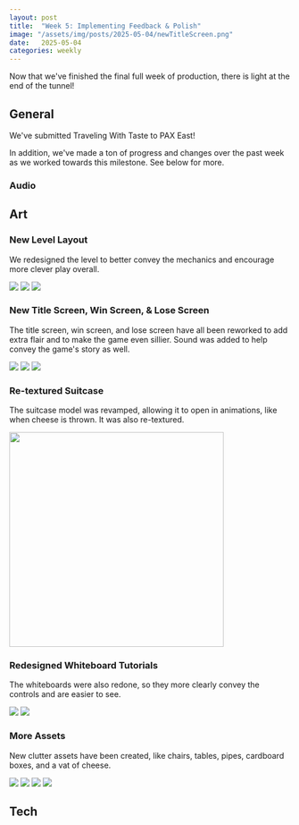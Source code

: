 ```yaml
---
layout: post
title:  "Week 5: Implementing Feedback & Polish"
image: "/assets/img/posts/2025-05-04/newTitleScreen.png"
date:   2025-05-04
categories: weekly
---
```


Now that we've finished the final full week of production, there is light at the end of the tunnel!

## General

We've submitted Traveling With Taste to PAX East!

In addition, we've made a ton of progress and changes over the past week as we worked towards this milestone. See below for more.

### Audio


## Art


### New Level Layout

We redesigned the level to better convey the mechanics and encourage more clever play overall.

<p class="hstack">
	<img src="/assets/img/posts/2025-05-04/newLevelDesign01.png" />
	<img src="/assets/img/posts/2025-05-04/newLevelDesign02.png" />
	<img src="/assets/img/posts/2025-05-04/newLevelDesign03.png" />
</p>

### New Title Screen, Win Screen, & Lose Screen

The title screen, win screen, and lose screen have all been reworked to add extra flair and to make the game even sillier. Sound was added to help convey the game's story as well.

<p class="hstack">
	<img src="/assets/img/posts/2025-05-04/newTitleScreen.png" />
	<img src="/assets/img/posts/2025-05-04/winScreen.png" />
	<img src="/assets/img/posts/2025-05-04/gameOver.png" />
</p>

### Re-textured Suitcase

The suitcase model was revamped, allowing it to open in animations, like when cheese is thrown. It was also re-textured.

<img src="/assets/img/posts/2025-05-04/retexturedSuitcase.png" width="384"/>

### Redesigned Whiteboard Tutorials

The whiteboards were also redone, so they more clearly convey the controls and are easier to see.

<p class="hstack">
	<img src="/assets/img/posts/2025-05-04/newWhiteboard01.png" />
	<img src="/assets/img/posts/2025-05-04/newWhiteboard02.png" />
</p>

### More Assets

New clutter assets have been created, like chairs, tables, pipes, cardboard boxes, and a vat of cheese.

<p class="hstack">
	<img src="/assets/img/posts/2025-05-04/tablesAndChairs.png" />
	<img src="/assets/img/posts/2025-05-04/pipes.png" />
	<img src="/assets/img/posts/2025-05-04/boxes.png" />
	<img src="/assets/img/posts/2025-05-04/cheeseVat.png" />
</p>


## Tech

